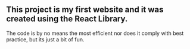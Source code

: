 ## This project is my first website and it was created using the React Library.
The code is by no means the most efficient nor does it comply with best practice, but its just a bit of fun.

